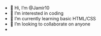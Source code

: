 - 👋 Hi, I’m @Jamir10
- 👀 I’m interested in coding
- 🌱 I’m currently learning basic HTML/CSS
- 💞️ I’m looking to collaborate on anyone
- 

<!---
Jamir10/Jamir10 is a ✨ special ✨ repository because its `README.md` (this file) appears on your GitHub profile.
You can click the Preview link to take a look at your changes.
--->
